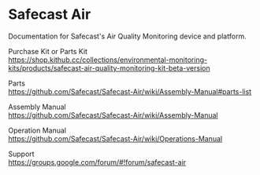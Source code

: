 # Safecast Air

Documentation for Safecast's Air Quality Monitoring device and platform.

Purchase Kit or Parts
Kit  
https://shop.kithub.cc/collections/environmental-monitoring-kits/products/safecast-air-quality-monitoring-kit-beta-version

Parts  
https://github.com/Safecast/Safecast-Air/wiki/Assembly-Manual#parts-list

Assembly Manual  
https://github.com/Safecast/Safecast-Air/wiki/Assembly-Manual

Operation Manual  
https://github.com/Safecast/Safecast-Air/wiki/Operations-Manual

Support  
https://groups.google.com/forum/#!forum/safecast-air
